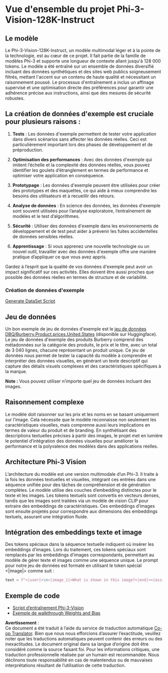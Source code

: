 <!--
CO_OP_TRANSLATOR_METADATA:
{
  "original_hash": "e0a07fd2a30fe2af30b1373df207a5bf",
  "translation_date": "2025-07-17T08:04:28+00:00",
  "source_file": "md/03.FineTuning/FineTuning_Phi-3-visionWandB.md",
  "language_code": "fr"
}
-->
# Vue d'ensemble du projet Phi-3-Vision-128K-Instruct

## Le modèle

Le Phi-3-Vision-128K-Instruct, un modèle multimodal léger et à la pointe de la technologie, est au cœur de ce projet. Il fait partie de la famille de modèles Phi-3 et supporte une longueur de contexte allant jusqu'à 128 000 tokens. Le modèle a été entraîné sur un ensemble de données diversifié incluant des données synthétiques et des sites web publics soigneusement filtrés, mettant l'accent sur un contenu de haute qualité et nécessitant un raisonnement poussé. Le processus d'entraînement a inclus un affinage supervisé et une optimisation directe des préférences pour garantir une adhérence précise aux instructions, ainsi que des mesures de sécurité robustes.

## La création de données d'exemple est cruciale pour plusieurs raisons :

1. **Tests** : Les données d'exemple permettent de tester votre application dans divers scénarios sans affecter les données réelles. Ceci est particulièrement important lors des phases de développement et de préproduction.

2. **Optimisation des performances** : Avec des données d'exemple qui imitent l’échelle et la complexité des données réelles, vous pouvez identifier les goulets d’étranglement en termes de performance et optimiser votre application en conséquence.

3. **Prototypage** : Les données d'exemple peuvent être utilisées pour créer des prototypes et des maquettes, ce qui aide à mieux comprendre les besoins des utilisateurs et à recueillir des retours.

4. **Analyse de données** : En science des données, les données d'exemple sont souvent utilisées pour l’analyse exploratoire, l’entraînement de modèles et le test d’algorithmes.

5. **Sécurité** : Utiliser des données d'exemple dans les environnements de développement et de test peut aider à prévenir les fuites accidentelles de données sensibles réelles.

6. **Apprentissage** : Si vous apprenez une nouvelle technologie ou un nouvel outil, travailler avec des données d'exemple offre une manière pratique d’appliquer ce que vous avez appris.

Gardez à l’esprit que la qualité de vos données d'exemple peut avoir un impact significatif sur ces activités. Elles doivent être aussi proches que possible des données réelles en termes de structure et de variabilité.

### Création de données d'exemple
[Generate DataSet Script](./CreatingSampleData.md)

## Jeu de données

Un bon exemple de jeu de données d'exemple est le [jeu de données DBQ/Burberry.Product.prices.United.States](https://huggingface.co/datasets/DBQ/Burberry.Product.prices.United.States) (disponible sur Huggingface).  
Le jeu de données d'exemple des produits Burberry comprend des métadonnées sur la catégorie des produits, le prix et le titre, avec un total de 3 040 lignes, chacune représentant un produit unique. Ce jeu de données nous permet de tester la capacité du modèle à comprendre et interpréter des données visuelles, en générant un texte descriptif qui capture des détails visuels complexes et des caractéristiques spécifiques à la marque.

**Note :** Vous pouvez utiliser n’importe quel jeu de données incluant des images.

## Raisonnement complexe

Le modèle doit raisonner sur les prix et les noms en se basant uniquement sur l’image. Cela nécessite que le modèle reconnaisse non seulement les caractéristiques visuelles, mais comprenne aussi leurs implications en termes de valeur du produit et de branding. En synthétisant des descriptions textuelles précises à partir des images, le projet met en lumière le potentiel d’intégration des données visuelles pour améliorer la performance et la polyvalence des modèles dans des applications réelles.

## Architecture Phi-3 Vision

L’architecture du modèle est une version multimodale d’un Phi-3. Il traite à la fois les données textuelles et visuelles, intégrant ces entrées dans une séquence unifiée pour des tâches de compréhension et de génération complètes. Le modèle utilise des couches d’embedding distinctes pour le texte et les images. Les tokens textuels sont convertis en vecteurs denses, tandis que les images sont traitées via un modèle de vision CLIP pour extraire des embeddings de caractéristiques. Ces embeddings d’images sont ensuite projetés pour correspondre aux dimensions des embeddings textuels, assurant une intégration fluide.

## Intégration des embeddings texte et image

Des tokens spéciaux dans la séquence textuelle indiquent où insérer les embeddings d’images. Lors du traitement, ces tokens spéciaux sont remplacés par les embeddings d’images correspondants, permettant au modèle de gérer texte et images comme une séquence unique. Le prompt pour notre jeu de données est formaté en utilisant le token spécial <|image|> comme suit :

```python
text = f"<|user|>\n<|image_1|>What is shown in this image?<|end|><|assistant|>\nProduct: {row['title']}, Category: {row['category3_code']}, Full Price: {row['full_price']}<|end|>"
```

## Exemple de code
- [Script d’entraînement Phi-3-Vision](../../../../code/03.Finetuning/Phi-3-vision-Trainingscript.py)
- [Exemple de walkthrough Weights and Bias](https://wandb.ai/byyoung3/mlnews3/reports/How-to-fine-tune-Phi-3-vision-on-a-custom-dataset--Vmlldzo4MTEzMTg3)

**Avertissement** :  
Ce document a été traduit à l’aide du service de traduction automatique [Co-op Translator](https://github.com/Azure/co-op-translator). Bien que nous nous efforcions d’assurer l’exactitude, veuillez noter que les traductions automatiques peuvent contenir des erreurs ou des inexactitudes. Le document original dans sa langue d’origine doit être considéré comme la source faisant foi. Pour les informations critiques, une traduction professionnelle réalisée par un humain est recommandée. Nous déclinons toute responsabilité en cas de malentendus ou de mauvaises interprétations résultant de l’utilisation de cette traduction.